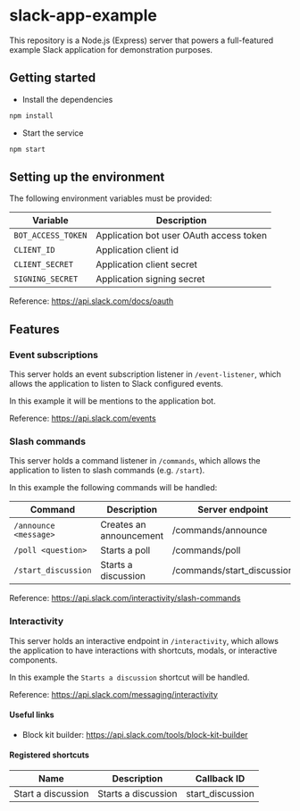 # slack-app-example

This repository is a Node.js (Express) server that powers a full-featured example Slack application for demonstration purposes.

## Getting started

- Install the dependencies

```bash
npm install
```

- Start the service

```bash
npm start
```

## Setting up the environment

The following environment variables must be provided:

| Variable           | Description                             |
| ------------------ | --------------------------------------- |
| `BOT_ACCESS_TOKEN` | Application bot user OAuth access token |
| `CLIENT_ID`        | Application client id                   |
| `CLIENT_SECRET`    | Application client secret               |
| `SIGNING_SECRET`   | Application signing secret              |

Reference: https://api.slack.com/docs/oauth

## Features

### Event subscriptions

This server holds an event subscription listener in `/event-listener`, which allows the application to listen to Slack configured events.

In this example it will be mentions to the application bot.

Reference: https://api.slack.com/events

### Slash commands

This server holds a command listener in `/commands`, which allows the application to listen to slash commands (e.g. `/start`).

In this example the following commands will be handled:

| Command               | Description             | Server endpoint            |
| --------------------- | ----------------------- | -------------------------- |
| `/announce <message>` | Creates an announcement | /commands/announce         |
| `/poll <question>`    | Starts a poll           | /commands/poll             |
| `/start_discussion`   | Starts a discussion     | /commands/start_discussion |

Reference: https://api.slack.com/interactivity/slash-commands

### Interactivity

This server holds an interactive endpoint in `/interactivity`, which allows the application to have interactions with shortcuts, modals, or interactive components.

In this example the `Starts a discussion` shortcut will be handled.

Reference: https://api.slack.com/messaging/interactivity

#### Useful links

- Block kit builder: https://api.slack.com/tools/block-kit-builder

#### Registered shortcuts

| Name               | Description         | Callback ID      |
| ------------------ | ------------------- | ---------------- |
| Start a discussion | Starts a discussion | start_discussion |
